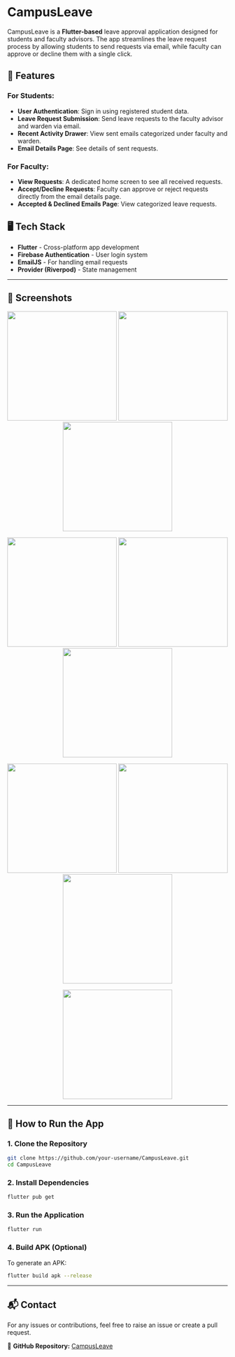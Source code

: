 # CampusLeave

CampusLeave is a **Flutter-based** leave approval application designed for students and faculty advisors. The app streamlines the leave request process by allowing students to send requests via email, while faculty can approve or decline them with a single click.

## 📌 Features

### **For Students:**

- **User Authentication**: Sign in using registered student data.
- **Leave Request Submission**: Send leave requests to the faculty advisor and warden via email.
- **Recent Activity Drawer**: View sent emails categorized under faculty and warden.
- **Email Details Page**: See details of sent requests.

### **For Faculty:**

- **View Requests**: A dedicated home screen to see all received requests.
- **Accept/Decline Requests**: Faculty can approve or reject requests directly from the email details page.
- **Accepted & Declined Emails Page**: View categorized leave requests.

## 🖥️ Tech Stack

- **Flutter** - Cross-platform app development
- **Firebase Authentication** - User login system
- **EmailJS** - For handling email requests
- **Provider (Riverpod)** - State management

---

## 📸 Screenshots

<p align="center">
  <img src="screenshots/login-screen.jpg" width="250" />
  <img src="screenshots/signup-screen.jpg" width="250" />
  <img src="screenshots/feed.jpg" width="250" />
</p>

<p align="center">
  <img src="screenshots/feed-dark.jpg" width="250" />
  <img src="screenshots/post-options.jpg" width="250" />
  <img src="screenshots/post-text.jpg" width="250" />
</p>

<p align="center">
  <img src="screenshots/post-link.jpg" width="250" />
  <img src="screenshots/user-profile.jpg" width="250" />
  <img src="screenshots/community-profile.jpg" width="250" />
</p>

<p align="center">
  <img src="screenshots/post-image.jpg" width="250" />
</p>

---

## 🚀 How to Run the App

### **1. Clone the Repository**

```sh
git clone https://github.com/your-username/CampusLeave.git
cd CampusLeave
```

### **2. Install Dependencies**

```sh
flutter pub get
```

### **3. Run the Application**

```sh
flutter run
```

### **4. Build APK (Optional)**

To generate an APK:

```sh
flutter build apk --release
```

---

## 📬 Contact

For any issues or contributions, feel free to raise an issue or create a pull request.

🔗 **GitHub Repository:** [CampusLeave](https://github.com/your-username/CampusLeave)
